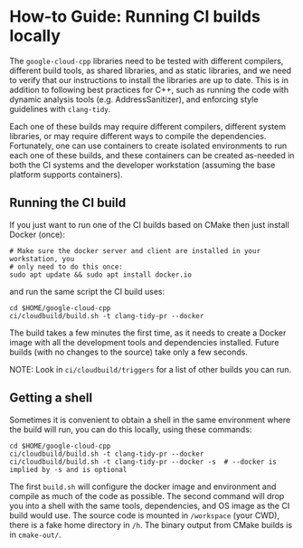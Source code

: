# How-to Guide: Running CI builds locally

The `google-cloud-cpp` libraries need to be tested with different compilers,
different build tools, as shared libraries, and as static libraries, and we need
to verify that our instructions to install the libraries are up to date. This is
in addition to following best practices for C++, such as running the code with
dynamic analysis tools (e.g. AddressSanitizer), and enforcing style guidelines
with `clang-tidy`.

Each one of these builds may require different compilers, different system
libraries, or may require different ways to compile the dependencies.
Fortunately, one can use containers to create isolated environments to run each
one of these builds, and these containers can be created as-needed in both the
CI systems and the developer workstation (assuming the base platform supports
containers).

## Running the CI build

If you just want to run one of the CI builds based on CMake then just install
Docker (once):

```console
# Make sure the docker server and client are installed in your workstation, you
# only need to do this once:
sudo apt update && sudo apt install docker.io
```

and run the same script the CI build uses:

```console
cd $HOME/google-cloud-cpp
ci/cloudbuild/build.sh -t clang-tidy-pr --docker
```

The build takes a few minutes the first time, as it needs to create a Docker
image with all the development tools and dependencies installed. Future builds
(with no changes to the source) take only a few seconds.

NOTE: Look in `ci/cloudbuild/triggers` for a list of other builds you can run.

## Getting a shell

Sometimes it is convenient to obtain a shell in the same environment where the
build will run, you can do this locally, using these commands:

```shell
cd $HOME/google-cloud-cpp
ci/cloudbuild/build.sh -t clang-tidy-pr --docker
ci/cloudbuild/build.sh -t clang-tidy-pr --docker -s  # --docker is implied by -s and is optional
```

The first `build.sh` will configure the docker image and environment and compile
as much of the code as possible. The second command will drop you into a shell
with the same tools, dependencies, and OS image as the CI build would use. The
source code is mounted in `/workspace` (your CWD), there is a fake home
directory in `/h`. The binary output from CMake builds is in `cmake-out/`.
